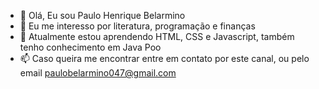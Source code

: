 - 👋 Olá, Eu sou Paulo Henrique Belarmino
- 👀 Eu me interesso por literatura, programação e finanças
- 🌱 Atualmente estou aprendendo HTML, CSS e Javascript, também tenho conhecimento em Java Poo
- 📫 Caso queira me encontrar entre em contato por este canal, ou pelo email paulobelarmino047@gmail.com

<!---
Phcode007/Phcode007 is a ✨ special ✨ repository because its `README.md` (this file) appears on your GitHub profile.
You can click the Preview link to take a look at your changes.
--->
